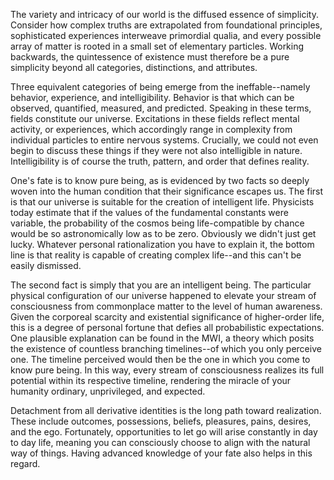 The variety and intricacy of our world is the diffused essence of simplicity. Consider how complex truths are extrapolated from foundational principles, sophisticated experiences interweave primordial qualia, and every possible array of matter is rooted in a small set of elementary particles. Working backwards, the quintessence of existence must therefore be a pure simplicity beyond all categories, distinctions, and attributes.

Three equivalent categories of being emerge from the ineffable--namely behavior, experience, and intelligibility. Behavior is that which can be observed, quantified, measured, and predicted. Speaking in these terms, fields constitute our universe. Excitations in these fields reflect mental activity, or experiences, which accordingly range in complexity from individual particles to entire nervous systems. Crucially, we could not even begin to discuss these things if they were not also intelligible in nature. Intelligibility is of course the truth, pattern, and order that defines reality.

One's fate is to know pure being, as is evidenced by two facts so deeply woven into the human condition that their significance escapes us. The first is that our universe is suitable for the creation of intelligent life. Physicists today estimate that if the values of the fundamental constants were variable, the probability of the cosmos being life-compatible by chance would be so astronomically low as to be zero. Obviously we didn't just get lucky. Whatever personal rationalization you have to explain it, the bottom line is that reality is capable of creating complex life--and this can't be easily dismissed.

The second fact is simply that you are an intelligent being. The particular physical configuration of our universe happened to elevate your stream of consciousness from commonplace matter to the level of human awareness. Given the corporeal scarcity and existential significance of higher-order life, this is a degree of personal fortune that defies all probabilistic expectations. One plausible explanation can be found in the MWI, a theory which posits the existence of countless branching timelines--of which you only perceive one. The timeline perceived would then be the one in which you come to know pure being. In this way, every stream of consciousness realizes its full potential within its respective timeline, rendering the miracle of your humanity ordinary, unprivileged, and expected.

Detachment from all derivative identities is the long path toward realization. These include outcomes, possessions, beliefs, pleasures, pains, desires, and the ego. Fortunately, opportunities to let go will arise constantly in day to day life, meaning you can consciously choose to align with the natural way of things. Having advanced knowledge of your fate also helps in this regard.
